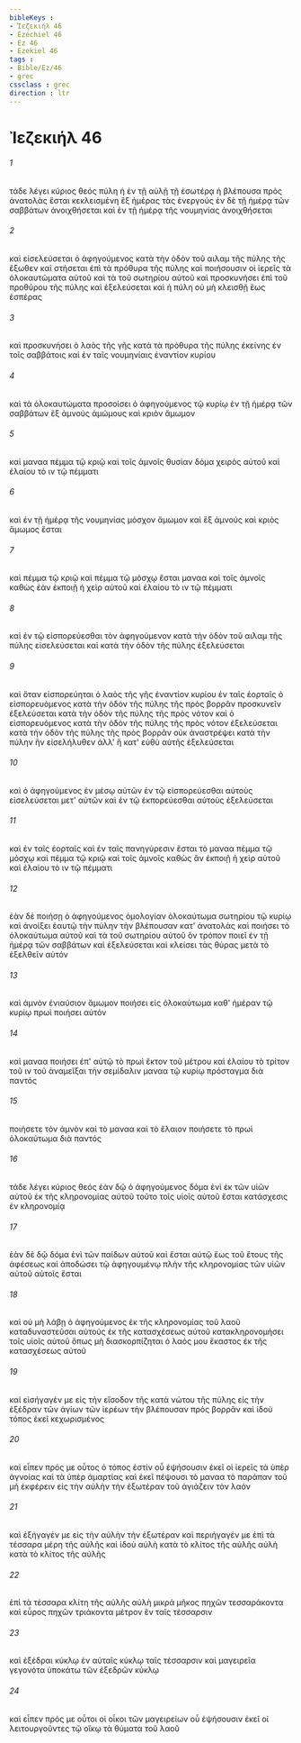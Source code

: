 ```yaml
---
bibleKeys : 
- Ἰεζεκιήλ 46
- Ézéchiel 46
- Ez 46
- Ezekiel 46
tags : 
- Bible/Ez/46
- grec
cssclass : grec
direction : ltr
---
```


# Ἰεζεκιήλ 46

###### 1
τάδε λέγει κύριος θεός πύλη ἡ ἐν τῇ αὐλῇ τῇ ἐσωτέρᾳ ἡ βλέπουσα πρὸς ἀνατολὰς ἔσται κεκλεισμένη ἓξ ἡμέρας τὰς ἐνεργούς ἐν δὲ τῇ ἡμέρᾳ τῶν σαββάτων ἀνοιχθήσεται καὶ ἐν τῇ ἡμέρᾳ τῆς νουμηνίας ἀνοιχθήσεται
###### 2
καὶ εἰσελεύσεται ὁ ἀφηγούμενος κατὰ τὴν ὁδὸν τοῦ αιλαμ τῆς πύλης τῆς ἔξωθεν καὶ στήσεται ἐπὶ τὰ πρόθυρα τῆς πύλης καὶ ποιήσουσιν οἱ ἱερεῖς τὰ ὁλοκαυτώματα αὐτοῦ καὶ τὰ τοῦ σωτηρίου αὐτοῦ καὶ προσκυνήσει ἐπὶ τοῦ προθύρου τῆς πύλης καὶ ἐξελεύσεται καὶ ἡ πύλη οὐ μὴ κλεισθῇ ἕως ἑσπέρας
###### 3
καὶ προσκυνήσει ὁ λαὸς τῆς γῆς κατὰ τὰ πρόθυρα τῆς πύλης ἐκείνης ἐν τοῖς σαββάτοις καὶ ἐν ταῖς νουμηνίαις ἐναντίον κυρίου
###### 4
καὶ τὰ ὁλοκαυτώματα προσοίσει ὁ ἀφηγούμενος τῷ κυρίῳ ἐν τῇ ἡμέρᾳ τῶν σαββάτων ἓξ ἀμνοὺς ἀμώμους καὶ κριὸν ἄμωμον
###### 5
καὶ μαναα πέμμα τῷ κριῷ καὶ τοῖς ἀμνοῖς θυσίαν δόμα χειρὸς αὐτοῦ καὶ ἐλαίου τὸ ιν τῷ πέμματι
###### 6
καὶ ἐν τῇ ἡμέρᾳ τῆς νουμηνίας μόσχον ἄμωμον καὶ ἓξ ἀμνούς καὶ κριὸς ἄμωμος ἔσται
###### 7
καὶ πέμμα τῷ κριῷ καὶ πέμμα τῷ μόσχῳ ἔσται μαναα καὶ τοῖς ἀμνοῖς καθὼς ἐὰν ἐκποιῇ ἡ χεὶρ αὐτοῦ καὶ ἐλαίου τὸ ιν τῷ πέμματι
###### 8
καὶ ἐν τῷ εἰσπορεύεσθαι τὸν ἀφηγούμενον κατὰ τὴν ὁδὸν τοῦ αιλαμ τῆς πύλης εἰσελεύσεται καὶ κατὰ τὴν ὁδὸν τῆς πύλης ἐξελεύσεται
###### 9
καὶ ὅταν εἰσπορεύηται ὁ λαὸς τῆς γῆς ἐναντίον κυρίου ἐν ταῖς ἑορταῖς ὁ εἰσπορευόμενος κατὰ τὴν ὁδὸν τῆς πύλης τῆς πρὸς βορρᾶν προσκυνεῖν ἐξελεύσεται κατὰ τὴν ὁδὸν τῆς πύλης τῆς πρὸς νότον καὶ ὁ εἰσπορευόμενος κατὰ τὴν ὁδὸν τῆς πύλης τῆς πρὸς νότον ἐξελεύσεται κατὰ τὴν ὁδὸν τῆς πύλης τῆς πρὸς βορρᾶν οὐκ ἀναστρέψει κατὰ τὴν πύλην ἣν εἰσελήλυθεν ἀλλ' ἢ κατ' εὐθὺ αὐτῆς ἐξελεύσεται
###### 10
καὶ ὁ ἀφηγούμενος ἐν μέσῳ αὐτῶν ἐν τῷ εἰσπορεύεσθαι αὐτοὺς εἰσελεύσεται μετ' αὐτῶν καὶ ἐν τῷ ἐκπορεύεσθαι αὐτοὺς ἐξελεύσεται
###### 11
καὶ ἐν ταῖς ἑορταῖς καὶ ἐν ταῖς πανηγύρεσιν ἔσται τὸ μαναα πέμμα τῷ μόσχῳ καὶ πέμμα τῷ κριῷ καὶ τοῖς ἀμνοῖς καθὼς ἂν ἐκποιῇ ἡ χεὶρ αὐτοῦ καὶ ἐλαίου τὸ ιν τῷ πέμματι
###### 12
ἐὰν δὲ ποιήσῃ ὁ ἀφηγούμενος ὁμολογίαν ὁλοκαύτωμα σωτηρίου τῷ κυρίῳ καὶ ἀνοίξει ἑαυτῷ τὴν πύλην τὴν βλέπουσαν κατ' ἀνατολὰς καὶ ποιήσει τὸ ὁλοκαύτωμα αὐτοῦ καὶ τὰ τοῦ σωτηρίου αὐτοῦ ὃν τρόπον ποιεῖ ἐν τῇ ἡμέρᾳ τῶν σαββάτων καὶ ἐξελεύσεται καὶ κλείσει τὰς θύρας μετὰ τὸ ἐξελθεῖν αὐτόν
###### 13
καὶ ἀμνὸν ἐνιαύσιον ἄμωμον ποιήσει εἰς ὁλοκαύτωμα καθ' ἡμέραν τῷ κυρίῳ πρωὶ ποιήσει αὐτόν
###### 14
καὶ μαναα ποιήσει ἐπ' αὐτῷ τὸ πρωὶ ἕκτον τοῦ μέτρου καὶ ἐλαίου τὸ τρίτον τοῦ ιν τοῦ ἀναμεῖξαι τὴν σεμίδαλιν μαναα τῷ κυρίῳ πρόσταγμα διὰ παντός
###### 15
ποιήσετε τὸν ἀμνὸν καὶ τὸ μαναα καὶ τὸ ἔλαιον ποιήσετε τὸ πρωὶ ὁλοκαύτωμα διὰ παντός
###### 16
τάδε λέγει κύριος θεός ἐὰν δῷ ὁ ἀφηγούμενος δόμα ἑνὶ ἐκ τῶν υἱῶν αὐτοῦ ἐκ τῆς κληρονομίας αὐτοῦ τοῦτο τοῖς υἱοῖς αὐτοῦ ἔσται κατάσχεσις ἐν κληρονομίᾳ
###### 17
ἐὰν δὲ δῷ δόμα ἑνὶ τῶν παίδων αὐτοῦ καὶ ἔσται αὐτῷ ἕως τοῦ ἔτους τῆς ἀφέσεως καὶ ἀποδώσει τῷ ἀφηγουμένῳ πλὴν τῆς κληρονομίας τῶν υἱῶν αὐτοῦ αὐτοῖς ἔσται
###### 18
καὶ οὐ μὴ λάβῃ ὁ ἀφηγούμενος ἐκ τῆς κληρονομίας τοῦ λαοῦ καταδυναστεῦσαι αὐτούς ἐκ τῆς κατασχέσεως αὐτοῦ κατακληρονομήσει τοῖς υἱοῖς αὐτοῦ ὅπως μὴ διασκορπίζηται ὁ λαός μου ἕκαστος ἐκ τῆς κατασχέσεως αὐτοῦ
###### 19
καὶ εἰσήγαγέν με εἰς τὴν εἴσοδον τῆς κατὰ νώτου τῆς πύλης εἰς τὴν ἐξέδραν τῶν ἁγίων τῶν ἱερέων τὴν βλέπουσαν πρὸς βορρᾶν καὶ ἰδοὺ τόπος ἐκεῖ κεχωρισμένος
###### 20
καὶ εἶπεν πρός με οὗτος ὁ τόπος ἐστίν οὗ ἑψήσουσιν ἐκεῖ οἱ ἱερεῖς τὰ ὑπὲρ ἀγνοίας καὶ τὰ ὑπὲρ ἁμαρτίας καὶ ἐκεῖ πέψουσι τὸ μαναα τὸ παράπαν τοῦ μὴ ἐκφέρειν εἰς τὴν αὐλὴν τὴν ἐξωτέραν τοῦ ἁγιάζειν τὸν λαόν
###### 21
καὶ ἐξήγαγέν με εἰς τὴν αὐλὴν τὴν ἐξωτέραν καὶ περιήγαγέν με ἐπὶ τὰ τέσσαρα μέρη τῆς αὐλῆς καὶ ἰδοὺ αὐλὴ κατὰ τὸ κλίτος τῆς αὐλῆς αὐλὴ κατὰ τὸ κλίτος τῆς αὐλῆς
###### 22
ἐπὶ τὰ τέσσαρα κλίτη τῆς αὐλῆς αὐλὴ μικρά μῆκος πηχῶν τεσσαράκοντα καὶ εὖρος πηχῶν τριάκοντα μέτρον ἓν ταῖς τέσσαρσιν
###### 23
καὶ ἐξέδραι κύκλῳ ἐν αὐταῖς κύκλῳ ταῖς τέσσαρσιν καὶ μαγειρεῖα γεγονότα ὑποκάτω τῶν ἐξεδρῶν κύκλῳ
###### 24
καὶ εἶπεν πρός με οὗτοι οἱ οἶκοι τῶν μαγειρείων οὗ ἑψήσουσιν ἐκεῖ οἱ λειτουργοῦντες τῷ οἴκῳ τὰ θύματα τοῦ λαοῦ

